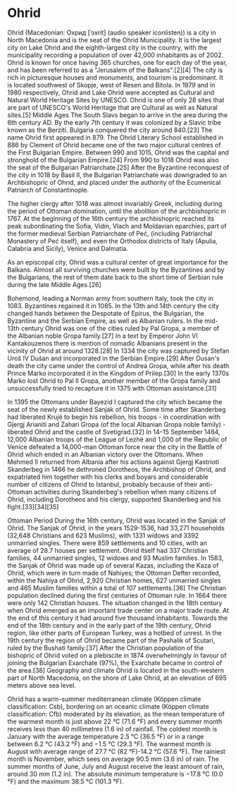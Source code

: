 # Ohrid
Ohrid (Macedonian: Охрид [ˈɔxrit] (audio speaker iconlisten)) is a city in North Macedonia and is the seat of the Ohrid Municipality. It is the largest city on Lake Ohrid and the eighth-largest city in the country, with the municipality recording a population of over 42,000 inhabitants as of 2002. Ohrid is known for once having 365 churches, one for each day of the year, and has been referred to as a "Jerusalem of the Balkans".[2][4] The city is rich in picturesque houses and monuments, and tourism is predominant. It is located southwest of Skopje, west of Resen and Bitola. In 1979 and in 1980 respectively, Ohrid and Lake Ohrid were accepted as Cultural and Natural World Heritage Sites by UNESCO. Ohrid is one of only 28 sites that are part of UNESCO's World Heritage that are Cultural as well as Natural sites.[5]
Middle Ages The South Slavs began to arrive in the area during the 6th century AD. By the early 7th century it was colonized by a Slavic tribe known as the Berziti. Bulgaria conquered the city around 840.[23] The name Ohrid first appeared in 879. The Ohrid Literary School established in 886 by Clement of Ohrid became one of the two major cultural centres of the First Bulgarian Empire. Between 990 and 1015, Ohrid was the capital and stronghold of the Bulgarian Empire.[24] From 990 to 1018 Ohrid was also the seat of the Bulgarian Patriarchate.[25] After the Byzantine reconquest of the city in 1018 by Basil II, the Bulgarian Patriarchate was downgraded to an Archbishopric of Ohrid, and placed under the authority of the Ecumenical Patriarch of Constantinople.

The higher clergy after 1018 was almost invariably Greek, including during the period of Ottoman domination, until the abolition of the archbishopric in 1767. At the beginning of the 16th century the archbishopric reached its peak subordinating the Sofia, Vidin, Vlach and Moldavian eparchies, part of the former medieval Serbian Patriarchate of Peć, (including Patriarchal Monastery of Peć itself), and even the Orthodox districts of Italy (Apulia, Calabria and Sicily), Venice and Dalmatia.

As an episcopal city, Ohrid was a cultural center of great importance for the Balkans. Almost all surviving churches were built by the Byzantines and by the Bulgarians, the rest of them date back to the short time of Serbian rule during the late Middle Ages.[26]

Bohemond, leading a Norman army from southern Italy, took the city in 1083. Byzantines regained it in 1085. In the 13th and 14th century the city changed hands between the Despotate of Epirus, the Bulgarian, the Byzantine and the Serbian Empire, as well as Albanian rulers. In the mid-13th century Ohrid was one of the cities ruled by Pal Gropa, a member of the Albanian noble Gropa family.[27] In a text by Emperor John VI Kantakouzenos there is mention of nomadic Albanians present in the vicinity of Ohrid at around 1328.[28] In 1334 the city was captured by Stefan Uroš IV Dušan and incorporated in the Serbian Empire.[29] After Dusan's death the city came under the control of Andrea Gropa, while after his death Prince Marko incorporated it in the Kingdom of Prilep.[30] In the early 1370s Marko lost Ohrid to Pal II Gropa, another member of the Gropa family and unsuccessfully tried to recapture it in 1375 with Ottoman assistance.[31]

In 1395 the Ottomans under Bayezid I captured the city which became the seat of the newly established Sanjak of Ohrid. Some time after Skanderbeg had liberated Krujë to begin his rebellion, his troops - in coordination with Gjergj Arianiti and Zahari Gropa (of the local Albanian Gropa noble family) - liberated Ohrid and the castle of Svetigrad.[32] In 14–15 September 1464, 12,000 Albanian troops of the League of Lezhë and 1,000 of the Republic of Venice defeated a 14,000-man Ottoman force near the city in the Battle of Ohrid which ended in an Albanian victory over the Ottomans. When Mehmed II returned from Albania after his actions against Gjergj Kastrioti Skanderbeg in 1466 he dethroned Dorotheos, the Archbishop of Ohrid, and expatriated him together with his clerks and boyars and considerable number of citizens of Ohrid to Istanbul, probably because of their anti-Ottoman activities during Skanderbeg's rebellion when many citizens of Ohrid, including Dorotheos and his clergy, supported Skanderbeg and his fight.[33][34][35]

Ottoman Period
During the 16th century, Ohrid was located in the Sanjak of Ohrid. The Sanjak of Ohrid, in the years 1529-1536, had 33,271 households (32,648 Christians and 623 Muslims), with 1331 widows and 3392 unmarried singles. There were 859 settlements and 10 cities, with an average of 28.7 houses per settlement. Ohrid itself had 337 Christian families, 44 unmarried singles, 12 widows and 93 Muslim families. In 1583, the Sanjak of Ohrid was made up of several Kazas, including the Kaza of Ohrid, which were in turn made of Nahiyes; the Ottoman Defter recorded, within the Nahiya of Ohrid, 2,920 Christian homes, 627 unmarried singles and 465 Muslim families within a total of 107 settlements.[36] The Christian population declined during the first centuries of Ottoman rule. In 1664 there were only 142 Christian houses. The situation changed in the 18th century when Ohrid emerged as an important trade center on a major trade route. At the end of this century it had around five thousand inhabitants. Towards the end of the 18th century and in the early part of the 19th century, Ohrid region, like other parts of European Turkey, was a hotbed of unrest. In the 19th century the region of Ohrid became part of the Pashalik of Scutari, ruled by the Bushati family.[37] After the Christian population of the bishopric of Ohrid voted on a plebiscite in 1874 overwhelmingly in favour of joining the Bulgarian Exarchate (97%), the Exarchate became in control of the area.[38]
Geography and climate
Ohrid is located in the south-western part of North Macedonia, on the shore of Lake Ohrid, at an elevation of 695 meters above sea level.

Ohrid has a warm-summer mediterranean climate (Köppen climate classification: Csb), bordering on an oceanic climate (Köppen climate classification: Cfb) moderated by its elevation, as the mean temperature of the warmest month is just above 22 °C (71.6 °F) and every summer month receives less than 40 millimetres (1.6 in) of rainfall. The coldest month is January with the average temperature 2.5 °C (36.5 °F) or in a range between 6.2 °C (43.2 °F) and −1.5 °C (29.3 °F). The warmest month is August with average range of 27.7 °C (82 °F)-14.2 °C (57.6 °F). The rainiest month is November, which sees on average 90.5 mm (3.6 in) of rain. The summer months of June, July and August receive the least amount of rain, around 30 mm (1.2 in). The absolute minimum temperature is −17.8 °C (0.0 °F) and the maximum 38.5 °C (101.3 °F).
